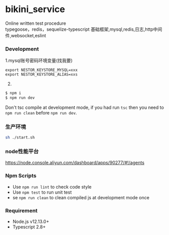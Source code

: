 # bikini_service
Online written test procedure  
typegoose，redis，sequelize-typescript
基础框架,mysql,redis,日志,http中间件,websocket,eslint

### Development

1.mysql账号密码环境变量(找我要)
```
export NESTOR_KEYSTORE_MYSQL=xxx
export NESTOR_KEYSTORE_ALIAS=xxs
```

2.
```bash
$ npm i
$ npm run dev
```

Don't tsc compile at development mode, if you had run `tsc` then you need to `npm run clean` before `npm run dev`.

### 生产环境

```bash
sh ./start.sh
```
### node性能平台
https://node.console.aliyun.com/dashboard/apps/90277/#!/agents
### Npm Scripts

- Use `npm run lint` to check code style
- Use `npm test` to run unit test
- se `npm run clean` to clean compiled js at development mode once

### Requirement

- Node.js v12.13.0+
- Typescript 2.8+
